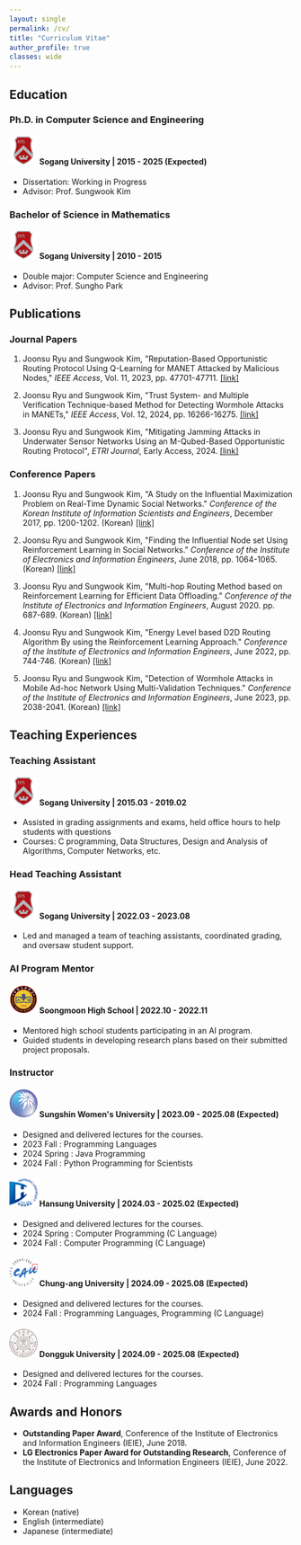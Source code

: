 ```yaml
---
layout: single
permalink: /cv/
title: "Curriculum Vitae"
author_profile: true
classes: wide
---
```


## Education
### Ph.D. in Computer Science and Engineering
#### <img src="\assets\sogang.png" width=50 height=50> **Sogang University** | 2015 - 2025 (Expected)
- Dissertation: Working in Progress
- Advisor: Prof. Sungwook Kim

### Bachelor of Science in Mathematics
#### <img src="\assets\sogang.png" width=50 height=50> **Sogang University** | 2010 - 2015
- Double major: Computer Science and Engineering
- Advisor: Prof. Sungho Park

## Publications
### Journal Papers
1. Joonsu Ryu and Sungwook Kim, "Reputation-Based Opportunistic Routing Protocol Using Q-Learning for MANET Attacked by Malicious Nodes," *IEEE Access*, Vol. 11, 2023, pp. 47701-47711. [[link]](https://ieeexplore.ieee.org/document/10038554)

2. Joonsu Ryu and Sungwook Kim, "Trust System- and Multiple Verification Technique-based Method for Detecting Wormhole Attacks in MANETs," *IEEE Access*, Vol. 12, 2024, pp. 16266-16275. [[link]](https://ieeexplore.ieee.org/document/10403892)

3. Joonsu Ryu and Sungwook Kim, "Mitigating Jamming Attacks in Underwater Sensor Networks Using an M-Qubed-Based Opportunistic Routing Protocol", *ETRI Journal*, Early Access, 2024. [[link]](https://onlinelibrary.wiley.com/doi/full/10.4218/etrij.2023-0526)

### Conference Papers
1. Joonsu Ryu and Sungwook Kim, "A Study on the Influential Maximization Problem on Real-Time Dynamic Social Networks." *Conference of the Korean Institute of Information Scientists and Engineers*, December 2017, pp. 1200-1202. (Korean) [[link]](https://www.dbpia.co.kr/journal/articleDetail?nodeId=NODE07322440)

2. Joonsu Ryu and Sungwook Kim, "Finding the Influential Node set Using Reinforcement Learning in Social Networks." *Conference of the Institute of Electronics and Information Engineers*, June 2018, pp. 1064-1065. (Korean) [[link]](https://www.dbpia.co.kr/journal/articleDetail?nodeId=NODE07515957)

3. Joonsu Ryu and Sungwook Kim, "Multi-hop Routing Method based on Reinforcement Learning for Efficient Data Offloading." *Conference of the Institute of Electronics and Information Engineers*, August 2020. pp. 687-689. (Korean) [[link]](https://www.dbpia.co.kr/journal/articleDetail?nodeId=NODE10447955)

4. Joonsu Ryu and Sungwook Kim, "Energy Level based D2D Routing Algorithm By using the Reinforcement Learning Approach." *Conference of the Institute of Electronics and Information Engineers*, June 2022, pp. 744-746. (Korean) [[link]](https://www.dbpia.co.kr/journal/articleDetail?nodeId=NODE11132455)

5. Joonsu Ryu and Sungwook Kim, "Detection of Wormhole Attacks in Mobile Ad-hoc Network Using Multi-Validation Techniques." *Conference of the Institute of Electronics and Information Engineers*, June 2023, pp. 2038-2041. (Korean) [[link]](https://www.dbpia.co.kr/journal/articleDetail?nodeId=NODE11522580)

## Teaching Experiences
### Teaching Assistant
#### <img src="\assets\sogang.png" width=50 height=50> **Sogang University** | 2015.03 - 2019.02
- Assisted in grading assignments and exams, held office hours to help students with questions
- Courses: C programming, Data Structures, Design and Analysis of Algorithms, Computer Networks, etc.

### Head Teaching Assistant
#### <img src="\assets\sogang.png" width=50 height=50> **Sogang University** | 2022.03 - 2023.08
- Led and managed a team of teaching assistants, coordinated grading, and oversaw student support.

### AI Program Mentor
#### <img src="\assets\soongmoon.png" width=50 height=50> **Soongmoon High School** | 2022.10 - 2022.11
- Mentored high school students participating in an AI program.
- Guided students in developing research plans based on their submitted project proposals.

### Instructor
#### <img src="\assets\sungshin.png" width=50 height=50> **Sungshin Women's University** | 2023.09 - 2025.08 (Expected)
- Designed and delivered lectures for the courses.
- 2023 Fall : Programming Languages
- 2024 Spring : Java Programming
- 2024 Fall : Python Programming for Scientists

#### <img src="\assets\hansung.png" width=50 height=50> **Hansung University** | 2024.03 - 2025.02 (Expected)
- Designed and delivered lectures for the courses.
- 2024 Spring : Computer Programming (C Language)
- 2024 Fall : Computer Programming (C Language)

#### <img src="\assets\chungang.png" width=50 height=50> **Chung-ang University** | 2024.09 - 2025.08 (Expected)
- Designed and delivered lectures for the courses.
- 2024 Fall : Programming Languages, Programming (C Language)

#### <img src="\assets\dongguk.png" width=50 height=50> **Dongguk University** | 2024.09 - 2025.08 (Expected)
- Designed and delivered lectures for the courses.
- 2024 Fall : Programming Languages

## Awards and Honors
- **Outstanding Paper Award**, Conference of the Institute of Electronics and Information Engineers (IEIE), June 2018.
- **LG Electronics Paper Award for Outstanding Research**, Conference of the Institute of Electronics and Information Engineers (IEIE), June 2022.

## Languages
- Korean (native)
- English (intermediate)
- Japanese (intermediate)